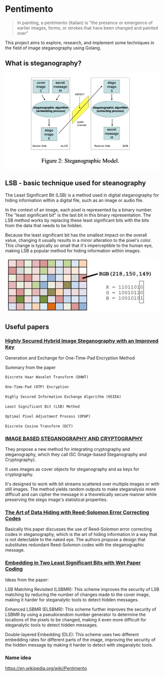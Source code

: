 # Pentimento
> In painting, a pentimento (italian) is "the presence or emergence of earlier images, forms, or strokes that have been changed and painted over"


This project aims to explore, research, and implement some techniques in the field of image steganography using Golang.

## What is steganography?
![stenography](assets/SteganographicModel.png)

## LSB - basic technique used for steanography
>
The Least Significant Bit (LSB) is a method used in digital steganography for hiding information within a digital file, such as an image or audio file.

In the context of an image, each pixel is represented by a binary number. The "least significant bit" is the last bit in this binary representation. The LSB method works by replacing these least significant bits with the bits from the data that needs to be hidden.

Because the least significant bit has the smallest impact on the overall value, changing it usually results in a minor alteration to the pixel's color. This change is typically so small that it's imperceptible to the human eye, making LSB a popular method for hiding information within images.

![LSB](assets/LSB.jpg)


## Useful papers 


### [Highly Secured Hybrid Image Steganography with an Improved Key](https://dergipark.org.tr/tr/download/article-file/2475349)
Generation and Exchange for One-Time-Pad Encryption Method



Summary from the paper
```
Discrete Haar Wavelet Transform (DHWT)

One-Time-Pad (OTP) Encryption

Highly Secured Information Exchange Algorithm (HSIEA)

Least Significant Bit (LSB) Method

Optimal Pixel Adjustment Process (OPAP)

Discrete Cosine Transform (DCT)
```


### [IMAGE BASED STEGANOGRAPHY AND CRYPTOGRAPHY](https://www.diag.uniroma1.it/~bloisi/steganography/isc.pdf)


They propose a new method for integrating cryptography and steganography, which they call ISC (Image-based Steganography and Cryptography). 

It uses images as cover objects for steganography and as keys for cryptography. 

It's designed to work with bit streams scattered over multiple images or with still images. The method yields random outputs to make steganalysis more difficult and can cipher the message in a theoretically secure manner while preserving the stego image's statistical properties.




### [The Art of Data Hiding with Reed-Solomon Error Correcting Codes](https://arxiv.org/abs/1411.4790)


Basically this paper discusses the use of Reed-Solomon error correcting codes in steganography, which is the art of hiding information in a way that is not detectable to the naked eye. The authors propose a design that substitutes redundant Reed-Solomon codes with the steganographic message. 

### [Embedding in Two Least Significant Bits with Wet Paper Coding](https://eprint.iacr.org/2008/255.pdf)


Ideas from the paper:

LSB Matching Revisited (LSBMR): This scheme improves the security of LSB matching by reducing the number of changes made to the cover image, making it harder for steganalytic tools to detect hidden messages.

Enhanced LSBMR (ELSBMR): This scheme further improves the security of LSBMR by using a pseudorandom number generator to determine the locations of the pixels to be changed, making it even more difficult for steganalytic tools to detect hidden messages.

Double-layered Embedding (DLE): This scheme uses two different embedding rates for different parts of the image, improving the security of the hidden message by making it harder to detect with steganalytic tools.

### Name idea
https://en.wikipedia.org/wiki/Pentimento


